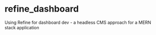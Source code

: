 # refine_dashboard
Using Refine for dashboard dev - a headless CMS approach for a MERN stack application
